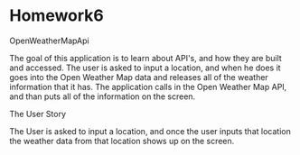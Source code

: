 # Homework6
OpenWeatherMapApi

The goal of this application is to learn about API's, and how they are built and accessed. The user is asked to input a location, and when he does it goes 
into the Open Weather Map data and releases all of the weather information that it has. The application calls in the Open Weather Map API, and than puts 
all of the information on the screen. 

The User Story

The User is asked to input a location, and once the user inputs that location the weather data from that location shows up on the screen. 
